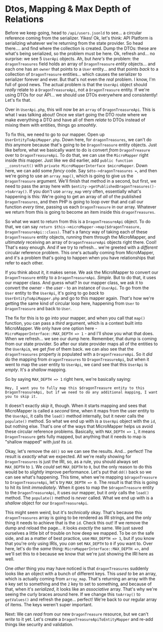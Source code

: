 # Dtos, Mapping & Max Depth of Relations

Before we keep going, head to `/api/users.jsonld` to see... a circular reference coming from the serializer. Yikes! Ok, let's think: API Platform is serializing whatever we're returning from the state provider. So head there.... and find where the collection is created. Dump the DTOs: these are what's being serialized, so the problem must be here. Ok, refresh and... no surprise: we see 5 `UserApi` objects. Ah, but *here's* the problem: the `dragonTreasures` field holds an array of `DragonTreasure` *entity* objects... and each one has an `owner` that points to a `User` entity... and that points *back* to a collection of `DragonTreasure` entities... which causes the serializer to serializer forever and ever. But that's not even the *real* problem. I know, I'm full of good news. The actual problem is that the `UserApi` object should *really* relate to a `DragonTreasureApi`, not a `DragonTreasure` entity. If we're using DTOs for our API... we should use DTOs everywhere and consistently! Let's fix that.

Over in `UserApi.php`, this will now be an `array` of `DragonTreasureApi`. This is what I was talking about! Once we start going the DTO route where we make everything a DTO and have all of them *relate* to DTOs instead of mixing them with entities, things go *smoohtly*.

To fix this, we need to go to our mapper. Open up `UserEntityToApiMapper.php`. Down here, for `dragonTreasures`, we can't do *this* anymore because that's going to be `DragonTreasure` entity objects. Just like before, what we basically want to do is convert *from* `DragonTreasure` over to `DragonTreasureApi`. To do that, we can use the `MicroMapper` right inside *this* mapper. Just like we did earlier, add `public function __construct()` with `private MicroMapperInterface $microMapper`. Down here, we can add some *fancy* code. Say `$dto->dragonTreasures =`, and then we're going to use an `array_map()`, which is going to give us the `DragonTreasure` argument. We'll finish that method in a second, but first, we need to pass the array here with `$entity->getPublishedDragonTreasures()->toArray()`. If you don't use `array_map` very often, essentially what's happening is this: We're going to get an array of *all* of the published `DragonTreasures`, and then PHP is going to loop over that and call our function *every time*, passing us each `DragonTreasure` in our array. Whatever we return from this is going to become an item inside this `dragonTreasures`.

So what we want to return from this is a `DragonTreasureApi` object. To do that, we can say `return $this->microMapper->map($dragonTreasure, DragonTreasureApi::class)`. That's a fancy way of taking each of these `DragonTreasure` entity objects, running them through the MicroMapper, and *ultimately* receiving an array of `DragonTreasureApi` objects right there. Cool! That's easy enough. And if we try to refresh... we're greeted with a *different* circular reference problem. This one's actually coming from MicroMapper, and it's a problem that's going to happen when you have relationships that refer to each other.

If you think about it, it makes sense. We ask the MicroMapper to convert our `DragonTreasure` entity to a `DragonTreasureApi`. *Simple.* But to do that, it uses our mapper class. And guess what? In our mapper class, we ask it to convert the owner - the *user* - to an instance of `UserApi`. To go from the `User` entity to the `UserApi`, it's going to go *back* to `UserEntityToApiMapper.php` and go to this mapper again. *That's* how we're getting the same kind of circular loop here, happening from `User` to `DragonTreasure` and back to `User`.

The fix for this is to go into your mapper, and when you call that `map()` function, you can pass a *third* argument, which is a context built into MicroMapper. We only have one option here - `MicroMapperInterface::MAX_DEPTH => 1` - and I'll show you what that does. When we refresh... we see our dump here. Remember, that dump is coming from our state provider. So after our state provider maps all of the entities to the `UserApi`s, we get *five* of them back. we can also see that the `dragonTreasures` property *is* populated with a `DragonTreasureApi`. So it *did* do the mapping from `dragonTreasures` to `DragonTreasureApi`, but when it went to map the user entity to `UserApi`, we cand see that this `UserApi` is *empty*. It's a *shallow* mapping.

So by saying `MAX_DEPTH => 1` right here, we're basically saying:

`Hey, I want you to fully map this $dragonTreasure
entity to this DragonTreasureApi, but if we need
to do any additional mapping, I want you to skip it.`

It doesn't exactly *skip* it, though. When it starts mapping and sees that MicroMapper is called a *second* time, when it maps from the user entity to the `UserApi`, it calls the `load()` method internally, but it never calls the `populate()` method. So what we end up with is a `UserApi` object with the `id`, but nothing else. That's one of the ways that MicroMapper helps us avoid these circular reference problems. Basically, with `MAX_DEPTH => 1`, it means `DragonTreasure` gets fully mapped, but anything that it needs to map is "shallow mapped" with *just* its `id`.

Okay, let's remove the `dd()` so we can see the results. And... perfect! The result is *exactly* what we expected. All we're really showing for `DragonTreasures` is just the IRI, so, as a rule, you should always set `MAX_DEPTH` to `1`. We *could* set `MAX_DEPTH` to `0`, but the only reason to do this would be to *slightly* improve performance. Let's put that `dd()` back so we can see what's happening. This time, when we're mapping `$dragonTreasure` to `DragonTreasureApi`, let's try `MAX_DEPTH => 0`. The *result* is that this is going to hit its limit *immediately*. When it goes to map the `$dragonTreasure` entity to the `DragonTreasureApi`, it uses our mapper, but it *only* calls the `load()` method. The `populate()` method is *never* called. What we end up with is a *shallow* object for our `DragonTreasureApi`.

This might seem weird, but it's *technically* okay. That's because this `dragonTreasures` array is going to be rendered as IRI strings, and the only thing it needs to achieve that is the `id`. Check this out! If we remove the dump and reload the page... it looks *exactly* the same. We just saved ourselves a little bit of trouble on how deep we mapped. To be on the safe side, and as a matter of best practice, use `MAX_DEPTH => 1`, but if you know that you're only using IRIs, you *can* set `MAX_DEPTH` to `0` if you want to. Over here, let's do the *same* thing: `MicroMapperInterface::MAX_DEPTH =>`, and we'll set this to `0` because we know that we're just showing the IRI here as well.

One *other* thing you may have noticed is that `dragonTreasures` suddenly looks like an object with a bunch of different keys. This *used to* be an array, which is actually coming from `array_map`. That's returning an array with the `0` key set to something and the `2` key to set to something, and because of that, when it's *serialized*, it looks like an *associative* array. That's why we're seeing the curly braces around here. If we change this `toArray()` to `getValues()` and refresh the page... perfect! We're back to our regular array of items. The keys weren't super important.

Next: We can *read* from our new `DragonTreasure` resource, but we can't *write* to it yet. Let's create a `DragonTreasureApiToEntityMapper` and re-add things like security and validation.
 
